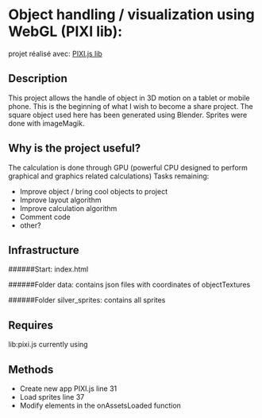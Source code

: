 # Object handling / visualization  using WebGL (PIXI lib):
projet réalisé avec: [PIXI.js lib](https://github.com/pixijs/pixi.js/releases/tag/v4.5.1)

## Description
This project allows the handle of object in 3D motion on a tablet or mobile phone. This is the beginning of what I wish to become a share project. The square object used here has been generated using Blender. Sprites were done with imageMagik.

## Why is the project useful?
The calculation is done through GPU (powerful CPU designed to perform graphical and graphics related calculations)
Tasks remaining:
 - Improve object / bring cool objects to project
 - Improve layout algorithm
 - Improve calculation algorithm
 - Comment code
 - other?

## Infrastructure
######Start:
index.html

######Folder data:
contains json files with coordinates of objectTextures

######Folder silver_sprites:
contains all sprites

## Requires
lib:pixi.js
currently using
<script src="https://cdnjs.cloudflare.com/ajax/libs/pixi.js/4.5.1/pixi.min.js">
</script>

## Methods
- Create new app PIXI.js line 31
- Load sprites  line 37
- Modify elements in the onAssetsLoaded function
